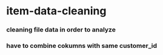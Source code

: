 # item-data-cleaning

### cleaning file data in order to analyze 

### have to combine cokumns with same customer_id